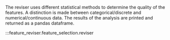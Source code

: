 The reviser uses different statistical methods to determine the quality of the features. A distinction is made between categorical/discrete and numerical/continuous data. The results of the analysis are printed and returned as a pandas dataframe.

:::feature_reviser.feature_selection.reviser
